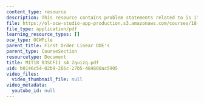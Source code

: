 ```yaml
---
content_type: resource
description: This resource contains problem statements related to is it linear?
file: https://ol-ocw-studio-app-production.s3.amazonaws.com/courses/18-03sc-differential-equations-fall-2011/b0146c5402b9265c27b5484808ac5905_MIT18_03SCF11_s4_2quizq.pdf
file_type: application/pdf
learning_resource_types: []
ocw_type: OCWFile
parent_title: First Order Linear ODE's
parent_type: CourseSection
resourcetype: Document
title: MIT18_03SCF11_s4_2quizq.pdf
uid: b0146c54-02b9-265c-27b5-484808ac5905
video_files:
  video_thumbnail_file: null
video_metadata:
  youtube_id: null
---
```


